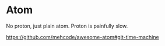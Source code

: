 # Atom
No proton, just plain atom. Proton is painfully slow.

https://github.com/mehcode/awesome-atom#git-time-machine
